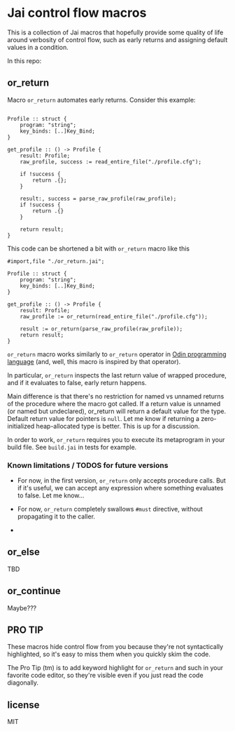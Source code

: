 # Jai control flow macros

This is a collection of Jai macros that hopefully provide some quality of life around verbosity of control flow, such as early returns and assigning default values in a condition.

In this repo:

## or_return

Macro `or_return` automates early returns. Consider this example:


```jai

Profile :: struct {
    program: "string";
    key_binds: [..]Key_Bind;
}

get_profile :: () -> Profile {
    result: Profile;
    raw_profile, success := read_entire_file("./profile.cfg");

    if !success {
        return .{};
    }
    
    result:, success = parse_raw_profile(raw_profile);
    if !success {
        return .{}
    }
    
    return result;
}
```

This code can be shortened a bit with `or_return` macro like this

```jai
#import,file "./or_return.jai";

Profile :: struct {
    program: "string";
    key_binds: [..]Key_Bind;
}

get_profile :: () -> Profile {
    result: Profile;
    raw_profile := or_return(read_entire_file("./profile.cfg"));
    
    result := or_return(parse_raw_profile(raw_profile));
    return result;
}
```

`or_return` macro works similarly to `or_return` operator in [Odin programming language](https://odin-lang.org/docs/overview/#or_return-operator) (and, well, this macro is inspired by that operator). 

In particular, `or_return` inspects the last return value of wrapped procedure,
and if it evaluates to false, early return happens.

Main difference is that there's no restriction for named vs unnamed returns of the procedure where the macro got called. If a return value is unnamed (or named but undeclared), or_return will return a default value for the type. Default return value for pointers is `null`. Let me know if returning a zero-initialized heap-allocated type is better. This is up for a discussion.

In order to work, `or_return` requires you to execute its metaprogram in your build file. See `build.jai` in tests for example.

### Known limitations / TODOS for future versions

- For now, in the first version, `or_return` only accepts procedure calls. But if it's useful, we can accept any expression where something evaluates to false. Let me know...

- For now, `or_return` completely swallows `#must` directive, without propagating it to the caller.
- 
## or_else

TBD

## or_continue

Maybe???

## PRO TIP

These macros hide control flow from you because they're not syntactically highlighted, so it's easy to miss them when you quickly skim the code.

The Pro Tip (tm) is to add keyword highlight for `or_return` and such in your favorite code editor, so they're visible even if you just read the code diagonally.


## license

MIT
